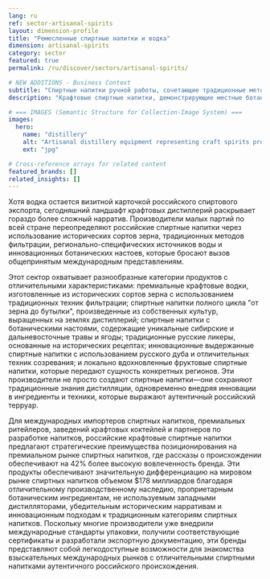```yaml
---
lang: ru
ref: sector-artisanal-spirits
layout: dimension-profile
title: "Ремесленные спиртные напитки и водка"
dimension: artisanal-spirits
category: sector
featured: true
permalink: /ru/discover/sectors/artisanal-spirits/

# NEW ADDITIONS - Business Context
subtitle: "Спиртные напитки ручной работы, сочетающие традиционные методы дистилляции с региональными ингредиентами для создания отличительных премиальных напитков"
description: "Крафтовые спиртные напитки, демонстрирующие местные ботанические компоненты и мастерство дистилляции, предлагающие уникальные вкусовые профили для знатоков."

# === IMAGES (Semantic Structure for Collection-Image System) ===
images:
  hero:
    name: "distillery"
    alt: "Artisanal distillery equipment representing craft spirits production and traditional methods"
    ext: "jpg"

# Cross-reference arrays for related content
featured_brands: []
related_insights: []
---
```


Хотя водка остается визитной карточкой российского спиртового экспорта, сегодняшний ландшафт крафтовых дистиллерий раскрывает гораздо более сложный нарратив. Производители малых партий по всей стране переопределяют российские спиртные напитки через использование исторических сортов зерна, традиционных методов фильтрации, регионально-специфических источников воды и инновационных ботанических настоев, которые бросают вызов общепринятым международным представлениям.

Этот сектор охватывает разнообразные категории продуктов с отличительными характеристиками: премиальные крафтовые водки, изготовленные из исторических сортов зерна с использованием традиционных техник фильтрации; спиртные напитки полного цикла "от зерна до бутылки", произведенные из собственных культур, выращенных на землях дистиллерий; спиртные напитки с ботаническими настоями, содержащие уникальные сибирские и дальневосточные травы и ягоды; традиционные русские ликеры, основанные на исторических рецептах; инновационные выдержанные спиртные напитки с использованием русского дуба и отличительных техник созревания; и локально вдохновленные фруктовые спиртные напитки, которые передают сущность конкретных регионов. Эти производители не просто создают спиртные напитки—они сохраняют традиционные знания дистилляции, одновременно внедряя инновации в ингредиенты и техники, которые выражают аутентичный российский терруар.

Для международных импортеров спиртных напитков, премиальных ритейлеров, заведений крафтовых коктейлей и партнеров по разработке напитков, российские крафтовые спиртные напитки предлагают стратегические преимущества позиционирования на премиальном рынке спиртных напитков, где рассказы о происхождении обеспечивают на 42% более высокую вовлеченность бренда. Эти продукты обеспечивают значительную дифференциацию на мировом рынке спиртных напитков объемом $178 миллиардов благодаря отличительному производственному наследию, проприетарным ботаническим ингредиентам, не используемым западными дистилляторами, убедительным историческим нарративам и инновационным подходам к традиционным категориям спиртных напитков. Поскольку многие производители уже внедрили международные стандарты упаковки, получили соответствующие сертификаты и разработали экспортную документацию, эти бренды представляют собой легкодоступные возможности для знакомства взыскательных международных рынков с отличительными спиртными напитками аутентичного российского происхождения.
